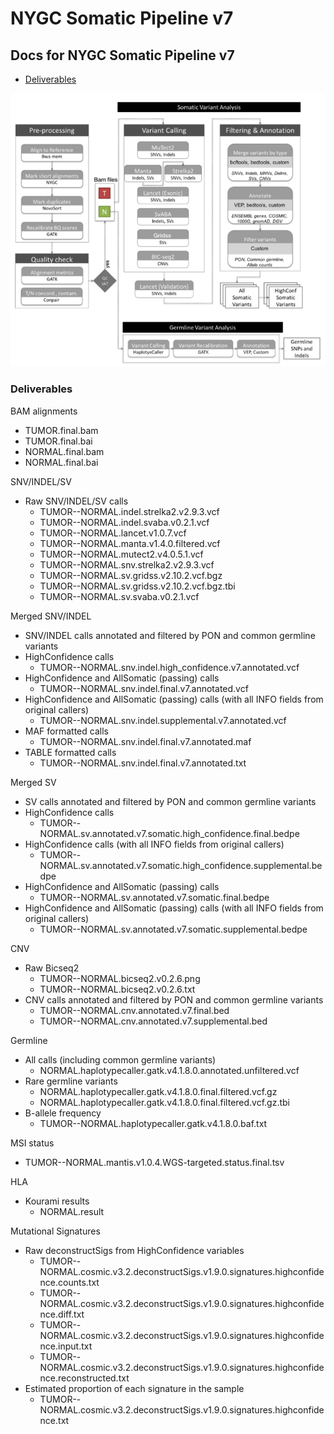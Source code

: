 # NYGC Somatic Pipeline v7

## Docs for NYGC Somatic Pipeline v7
- [Deliverables](#deliverables)

![NYGC Somatic Pipeline overview](diagrams/pipeline_summary.png)

### Deliverables
<a name="deliverables"></a>

BAM alignments

- TUMOR.final.bam
- TUMOR.final.bai
- NORMAL.final.bam
- NORMAL.final.bai
 
SNV/INDEL/SV

- Raw SNV/INDEL/SV calls
  - TUMOR--NORMAL.indel.strelka2.v2.9.3.vcf
  - TUMOR--NORMAL.indel.svaba.v0.2.1.vcf
  - TUMOR--NORMAL.lancet.v1.0.7.vcf
  - TUMOR--NORMAL.manta.v1.4.0.filtered.vcf
  - TUMOR--NORMAL.mutect2.v4.0.5.1.vcf
  - TUMOR--NORMAL.snv.strelka2.v2.9.3.vcf
  - TUMOR--NORMAL.sv.gridss.v2.10.2.vcf.bgz
  - TUMOR--NORMAL.sv.gridss.v2.10.2.vcf.bgz.tbi
  - TUMOR--NORMAL.sv.svaba.v0.2.1.vcf
 
Merged SNV/INDEL

- SNV/INDEL calls annotated and filtered by PON and common germline variants
- HighConfidence calls
  - TUMOR--NORMAL.snv.indel.high_confidence.v7.annotated.vcf
- HighConfidence and AllSomatic (passing) calls
  - TUMOR--NORMAL.snv.indel.final.v7.annotated.vcf
- HighConfidence and AllSomatic (passing) calls (with all INFO fields from original callers)
  - TUMOR--NORMAL.snv.indel.supplemental.v7.annotated.vcf
- MAF formatted calls
  - TUMOR--NORMAL.snv.indel.final.v7.annotated.maf
- TABLE formatted calls
  - TUMOR--NORMAL.snv.indel.final.v7.annotated.txt

Merged SV

- SV calls annotated and filtered by PON and common germline variants
- HighConfidence calls
  - TUMOR--NORMAL.sv.annotated.v7.somatic.high_confidence.final.bedpe
- HighConfidence calls (with all INFO fields from original callers)
  - TUMOR--NORMAL.sv.annotated.v7.somatic.high_confidence.supplemental.bedpe
- HighConfidence and AllSomatic (passing) calls
  - TUMOR--NORMAL.sv.annotated.v7.somatic.final.bedpe
- HighConfidence and AllSomatic (passing) calls (with all INFO fields from original callers)
  - TUMOR--NORMAL.sv.annotated.v7.somatic.supplemental.bedpe

CNV

- Raw Bicseq2
  - TUMOR--NORMAL.bicseq2.v0.2.6.png
  - TUMOR--NORMAL.bicseq2.v0.2.6.txt
- CNV calls annotated and filtered by PON and common germline variants
  - TUMOR--NORMAL.cnv.annotated.v7.final.bed
  - TUMOR--NORMAL.cnv.annotated.v7.supplemental.bed

Germline

- All calls (including common germline variants)
  - NORMAL.haplotypecaller.gatk.v4.1.8.0.annotated.unfiltered.vcf
- Rare germline variants
  - NORMAL.haplotypecaller.gatk.v4.1.8.0.final.filtered.vcf.gz
  - NORMAL.haplotypecaller.gatk.v4.1.8.0.final.filtered.vcf.gz.tbi
- B-allele frequency
  - TUMOR--NORMAL.haplotypecaller.gatk.v4.1.8.0.baf.txt

MSI status

  - TUMOR--NORMAL.mantis.v1.0.4.WGS-targeted.status.final.tsv
 
HLA

- Kourami results
  - NORMAL.result
 
Mutational Signatures

- Raw deconstructSigs from HighConfidence variables
  - TUMOR--NORMAL.cosmic.v3.2.deconstructSigs.v1.9.0.signatures.highconfidence.counts.txt
  - TUMOR--NORMAL.cosmic.v3.2.deconstructSigs.v1.9.0.signatures.highconfidence.diff.txt
  - TUMOR--NORMAL.cosmic.v3.2.deconstructSigs.v1.9.0.signatures.highconfidence.input.txt
  - TUMOR--NORMAL.cosmic.v3.2.deconstructSigs.v1.9.0.signatures.highconfidence.reconstructed.txt
- Estimated proportion of each signature in the sample
  - TUMOR--NORMAL.cosmic.v3.2.deconstructSigs.v1.9.0.signatures.highconfidence.txt

